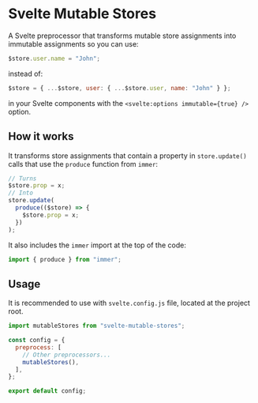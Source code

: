 # Svelte Mutable Stores

A Svelte preprocessor that transforms mutable store assignments into immutable assignments so you can use:

```js
$store.user.name = "John";
```

instead of:

```js
$store = { ...$store, user: { ...$store.user, name: "John" } };
```

in your Svelte components with the `<svelte:options immutable={true} />` option.

## How it works

It transforms store assignments that contain a property in `store.update()` calls that use the `produce` function from `immer`:

```js
// Turns
$store.prop = x;
// Into
store.update(
  produce(($store) => {
    $store.prop = x;
  })
);
```

It also includes the `immer` import at the top of the code:

```js
import { produce } from "immer";
```

## Usage

It is recommended to use with `svelte.config.js` file, located at the project root.

```js
import mutableStores from "svelte-mutable-stores";

const config = {
  preprocess: [
    // Other preprocessors...
    mutableStores(),
  ],
};

export default config;
```
